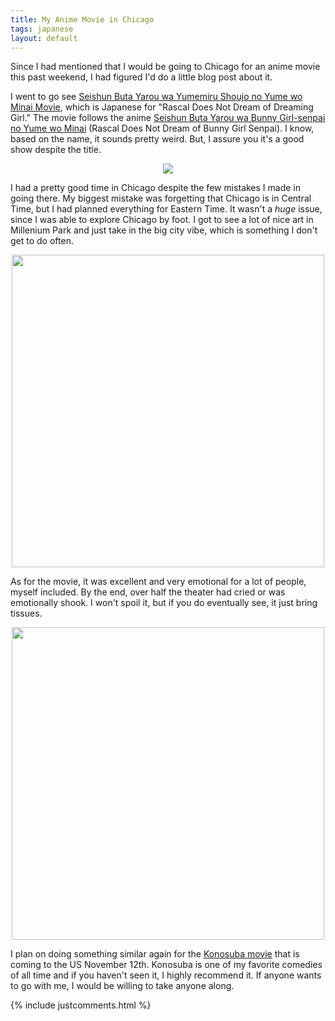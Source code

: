 ```yaml
---
title: My Anime Movie in Chicago
tags: japanese
layout: default
---
```


Since I had mentioned that I would be going to Chicago for an anime movie this past weekend, I had figured I'd do a little blog post about it. 

I went to go see [Seishun Buta Yarou wa Yumemiru Shoujo no Yume wo Minai Movie](https://anilist.co/anime/104157/Seishun-Buta-Yarou-wa-Yumemiru-Shoujo-no-Yume-wo-Minai-Movie/), which is Japanese for "Rascal Does Not Dream of Dreaming Girl." The movie follows the anime [Seishun Buta Yarou wa Bunny Girl-senpai no Yume wo Minai](https://anilist.co/anime/101291/Seishun-Buta-Yarou-wa-Bunny-Girlsenpai-no-Yume-wo-Minai/) (Rascal Does Not Dream of Bunny Girl Senpai). I know, based on the name, it sounds pretty weird. But, I assure you it's a good show despite the title. 

<p align="center">
  <img width="" height="" src="https://waifupaste.moe/raw/aj5.png">
</p>

I had a pretty good time in Chicago despite the few mistakes I made in going there. My biggest mistake was forgetting that Chicago is in Central Time, but I had planned everything for Eastern Time. It wasn't a *huge* issue, since I was able to explore Chicago by foot. I got to see a lot of nice art in Millenium Park and just take in the big city vibe, which is something I don't get to do often.

<p align="center">
  <img width="" height="500" src="https://waifupaste.moe/raw/afu.jpg">
</p>

As for the movie, it was excellent and very emotional for a lot of people, myself included. By the end, over half the theater had cried or was emotionally shook. I won't spoil it, but if you do eventually see, it just bring tissues. 

<p align="center">
  <img width="" height="500" src="https://waifupaste.moe/raw/Xt.jpg">
</p>

I plan on doing something similar again for the [Konosuba movie](https://www.fathomevents.com/events/konosuba) that is coming to the US November 12th. Konosuba is one of my favorite comedies of all time and if you haven't seen it, I highly recommend it. If anyone wants to go with me, I would be willing to take  anyone along.

{% include justcomments.html  %}


